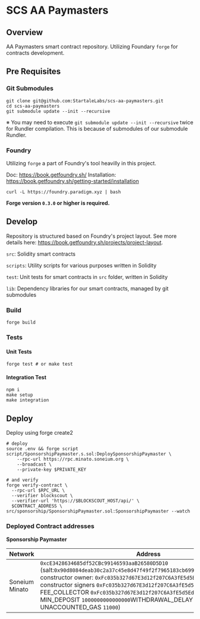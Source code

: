 # SCS AA Paymasters

## Overview

AA Paymasters smart contract repository.
Utilizing Foundary `forge` for contracts development.

## Pre Requisites

### Git Submodules

```
git clone git@github.com:StartaleLabs/scs-aa-paymasters.git
cd scs-aa-paymasters
git submodule update --init --recursive
```

※ You may need to execute `git submodule update --init --recursive` twice for Rundler compilation. This is because of submodules of our submodule Rundler.

### Foundry

Utilizing `forge` a part of Foundry's tool heavilly in this project.

Doc: https://book.getfoundry.sh/
Installation: https://book.getfoundry.sh/getting-started/installation

```
curl -L https://foundry.paradigm.xyz | bash
```

**Forge version `0.3.0` or higher is required.**

## Develop

Repository is structured based on Foundry's project layout.
See more details here: https://book.getfoundry.sh/projects/project-layout.

`src`: Solidity smart contracts

`scripts`: Utility scripts for various purposes written in Solidity

`test`: Unit tests for smart contracts in `src` folder, written in Solidity

`lib`: Dependency libraries for our smart contracts, managed by git submodules

### Build

```
forge build
```

### Tests

#### Unit Tests

```
forge test # or make test
```

#### Integration Test

```
npm i
make setup
make integration
```

## Deploy

Deploy using forge create2

```
# deploy
source .env && forge script script/SponsorshipPaymaster.s.sol:DeploySponsorshipPaymaster \
    --rpc-url https://rpc.minato.soneium.org \
    --broadcast \
    --private-key $PRIVATE_KEY

# and verify
forge verify-contract \
  --rpc-url $RPC_URL \
  --verifier blockscout \
  --verifier-url 'https://$BLOCKSCOUT_HOST/api/' \
  $CONTRACT_ADDRESS \
src/sponsorship/SponsorshipPaymaster.sol:SponsorshipPaymaster --watch
```

### Deployed Contract addresses

**Sponsorship Paymaster**

| Network        | Address                                                                                                                                                                                                                                                      |
| -------------- | ------------------------------------------------------------------------------------------------------------------------------------------------------------------------------------------------------------------------------------------------------------ |
| Soneium Minato | `0xcE3428634685df52CBc99146593aaB26580D5D10` (salt:`0x90d8084deab30c2a37c45e8d47f49f2f7965183cb6990a98943ef94940681de3`, constructor owner: `0xFc035b327d67E3d12f207C6A3fE5d5Ed67ADe5BE`, constructor signers `0xFc035b327d67E3d12f207C6A3fE5d5Ed67ADe5BE`, FEE_COLLECTOR `0xFc035b327d67E3d12f207C6A3fE5d5Ed67ADe5BE`, MIN_DEPOSIT `1000000000000000`WITHDRAWAL_DELAY `60`, UNACCOUNTED_GAS `11000`) |


